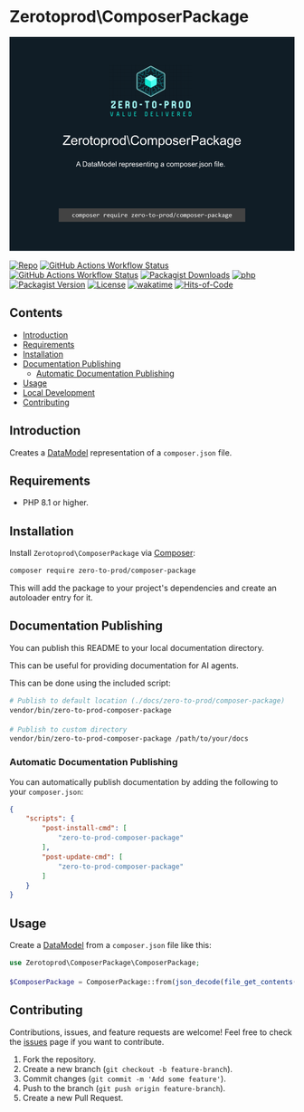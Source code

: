 # Zerotoprod\ComposerPackage

![](art/logo.png)

[![Repo](https://img.shields.io/badge/github-gray?logo=github)](https://github.com/zero-to-prod/composer-package)
[![GitHub Actions Workflow Status](https://img.shields.io/github/actions/workflow/status/zero-to-prod/composer-package/test.yml?label=test)](https://github.com/zero-to-prod/composer-package/actions)
[![GitHub Actions Workflow Status](https://img.shields.io/github/actions/workflow/status/zero-to-prod/composer-package/backwards_compatibility.yml?label=backwards_compatibility)](https://github.com/zero-to-prod/composer-package/actions)
[![Packagist Downloads](https://img.shields.io/packagist/dt/zero-to-prod/composer-package?color=blue)](https://packagist.org/packages/zero-to-prod/composer-package/stats)
[![php](https://img.shields.io/packagist/php-v/zero-to-prod/composer-package.svg?color=purple)](https://packagist.org/packages/zero-to-prod/composer-package/stats)
[![Packagist Version](https://img.shields.io/packagist/v/zero-to-prod/composer-package?color=f28d1a)](https://packagist.org/packages/zero-to-prod/composer-package)
[![License](https://img.shields.io/packagist/l/zero-to-prod/composer-package?color=pink)](https://github.com/zero-to-prod/composer-package/blob/main/LICENSE.md)
[![wakatime](https://wakatime.com/badge/github/zero-to-prod/composer-package.svg)](https://wakatime.com/badge/github/zero-to-prod/composer-package)
[![Hits-of-Code](https://hitsofcode.com/github/zero-to-prod/composer-package?branch=main)](https://hitsofcode.com/github/zero-to-prod/composer-package/view?branch=main)

## Contents

- [Introduction](#introduction)
- [Requirements](#requirements)
- [Installation](#installation)
- [Documentation Publishing](#documentation-publishing)
  - [Automatic Documentation Publishing](#automatic-documentation-publishing)
- [Usage](#usage)
- [Local Development](./LOCAL_DEVELOPMENT.md)
- [Contributing](#contributing)

## Introduction

Creates a [DataModel](https://github.com/zero-to-prod/data-model) representation of a `composer.json` file.

## Requirements

- PHP 8.1 or higher.

## Installation

Install `Zerotoprod\ComposerPackage` via [Composer](https://getcomposer.org/):

```bash
composer require zero-to-prod/composer-package
```

This will add the package to your project's dependencies and create an autoloader entry for it.

## Documentation Publishing

You can publish this README to your local documentation directory.

This can be useful for providing documentation for AI agents.

This can be done using the included script:

```bash
# Publish to default location (./docs/zero-to-prod/composer-package)
vendor/bin/zero-to-prod-composer-package

# Publish to custom directory
vendor/bin/zero-to-prod-composer-package /path/to/your/docs
```

### Automatic Documentation Publishing

You can automatically publish documentation by adding the following to your `composer.json`:

```json
{
    "scripts": {
        "post-install-cmd": [
            "zero-to-prod-composer-package"
        ],
        "post-update-cmd": [
            "zero-to-prod-composer-package"
        ]
    }
}
```

## Usage

Create a [DataModel](https://github.com/zero-to-prod/data-model) from a `composer.json` file like this:

```php
use Zerotoprod\ComposerPackage\ComposerPackage;

$ComposerPackage = ComposerPackage::from(json_decode(file_get_contents(__DIR__ . 'composer.json'), true));
```

## Contributing

Contributions, issues, and feature requests are welcome!
Feel free to check the [issues](https://github.com/zero-to-prod/composer-package/issues) page if you want to contribute.

1. Fork the repository.
2. Create a new branch (`git checkout -b feature-branch`).
3. Commit changes (`git commit -m 'Add some feature'`).
4. Push to the branch (`git push origin feature-branch`).
5. Create a new Pull Request.
